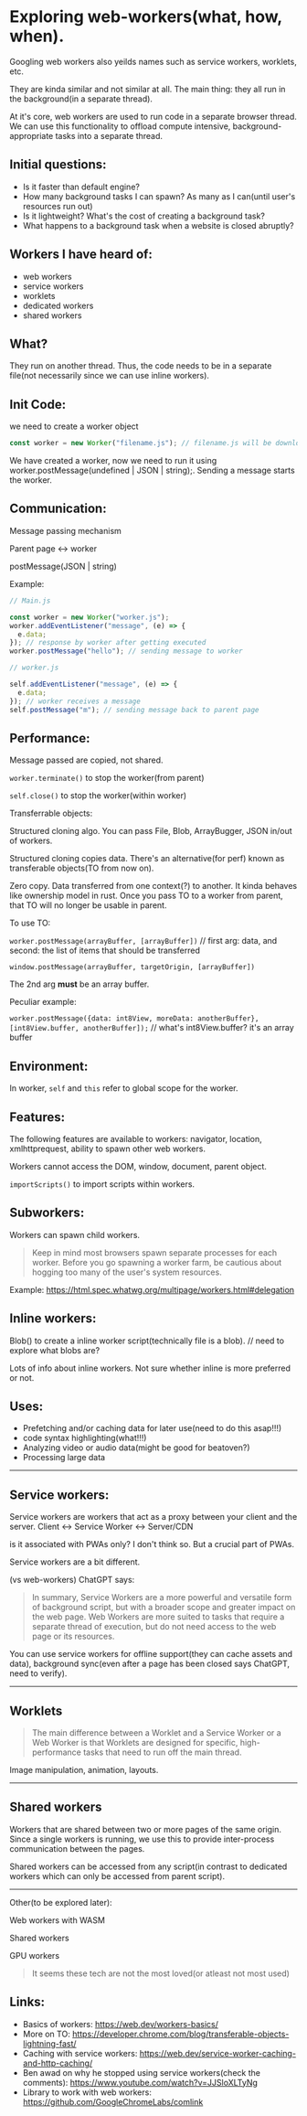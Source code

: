 # Exploring web-workers(what, how, when).

Googling web workers also yeilds names such as service workers, worklets, etc.

They are kinda similar and not similar at all. The main thing: they all run in the background(in a separate thread).

At it's core, web workers are used to run code in a separate browser thread. We can use this functionality to offload compute intensive, background-appropriate tasks into a separate thread.

## Initial questions:

- Is it faster than default engine?
- How many background tasks I can spawn? As many as I can(until user's resources run out)
- Is it lightweight? What's the cost of creating a background task?
- What happens to a background task when a website is closed abruptly?

## Workers I have heard of:

- web workers
- service workers
- worklets
- dedicated workers
- shared workers

## What?

They run on another thread. Thus, the code needs to be in a separate file(not necessarily since we can use inline workers).

## Init Code:

we need to create a worker object

```js
const worker = new Worker("filename.js"); // filename.js will be downloaded
```

We have created a worker, now we need to run it using worker.postMessage(undefined | JSON | string);. Sending a message starts the worker.

## Communication:

Message passing mechanism

Parent page <-> worker

postMessage(JSON | string)

Example:

```js
// Main.js

const worker = new Worker("worker.js");
worker.addEventListener("message", (e) => {
  e.data;
}); // response by worker after getting executed
worker.postMessage("hello"); // sending message to worker

// worker.js

self.addEventListener("message", (e) => {
  e.data;
}); // worker receives a message
self.postMessage("m"); // sending message back to parent page
```

## Performance:

Message passed are copied, not shared.

`worker.terminate()` to stop the worker(from parent)

`self.close()` to stop the worker(within worker)

Transferrable objects:

Structured cloning algo. You can pass File, Blob, ArrayBugger, JSON in/out of workers.

Structured cloning copies data. There's an alternative(for perf) known as transferable objects(TO from now on).

Zero copy. Data transferred from one context(?) to another.
It kinda behaves like ownership model in rust. Once you pass TO to a worker from parent, that TO will no longer be usable in parent.

To use TO:

`worker.postMessage(arrayBuffer, [arrayBuffer])` // first arg: data, and second: the list of items that should be transferred

`window.postMessage(arrayBuffer, targetOrigin, [arrayBuffer])`

The 2nd arg **must** be an array buffer.

Peculiar example:

`worker.postMessage({data: int8View, moreData: anotherBuffer}, [int8View.buffer, anotherBuffer]);` // what's int8View.buffer? it's an array buffer

## Environment:

In worker, `self` and `this` refer to global scope for the worker.

## Features:

The following features are available to workers: navigator, location, xmlhttprequest, ability to spawn other web workers.

Workers cannot access the DOM, window, document, parent object.

`importScripts()` to import scripts within workers.

## Subworkers:

Workers can spawn child workers.

> Keep in mind most browsers spawn separate processes for each worker. Before you go spawning a worker farm, be cautious about hogging too many of the user's system resources.

Example: https://html.spec.whatwg.org/multipage/workers.html#delegation

## Inline workers:

Blob() to create a inline worker script(technically file is a blob). // need to explore what blobs are?

Lots of info about inline workers. Not sure whether inline is more preferred or not.

## Uses:

- Prefetching and/or caching data for later use(need to do this asap!!!)
- code syntax highlighting(what!!!)
- Analyzing video or audio data(might be good for beatoven?)
- Processing large data

---

## Service workers:

Service workers are workers that act as a proxy between your client and the server.
Client <-> Service Worker <-> Server/CDN

is it associated with PWAs only? I don't think so. But a crucial part of PWAs.

Service workers are a bit different.

(vs web-workers)
ChatGPT says:

> In summary, Service Workers are a more powerful and versatile form of background script, but with a broader scope and greater impact on the web page. Web Workers are more suited to tasks that require a separate thread of execution, but do not need access to the web page or its resources.

You can use service workers for offline support(they can cache assets and data), background sync(even after a page has been closed says ChatGPT, need to verify).

---

## Worklets

> The main difference between a Worklet and a Service Worker or a Web Worker is that Worklets are designed for specific, high-performance tasks that need to run off the main thread.

Image manipulation, animation, layouts.

---

## Shared workers

Workers that are shared between two or more pages of the same origin. Since a single workers is running, we use this to provide inter-process communication between the pages.

Shared workers can be accessed from any script(in contrast to dedicated workers which can only be accessed from parent script).

---

Other(to be explored later):

Web workers with WASM

Shared workers

GPU workers

> It seems these tech are not the most loved(or atleast not most used)

## Links:

- Basics of workers: https://web.dev/workers-basics/
- More on TO: https://developer.chrome.com/blog/transferable-objects-lightning-fast/
- Caching with service workers: https://web.dev/service-worker-caching-and-http-caching/
- Ben awad on why he stopped using service workers(check the comments): https://www.youtube.com/watch?v=JJSloXLTyNg
- Library to work with web workers: https://github.com/GoogleChromeLabs/comlink
